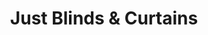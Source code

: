 ---
title: "Just Blinds & Curtains"
url: /dereham/just-blinds-und-curtains/
shop: Raumausstattung
---